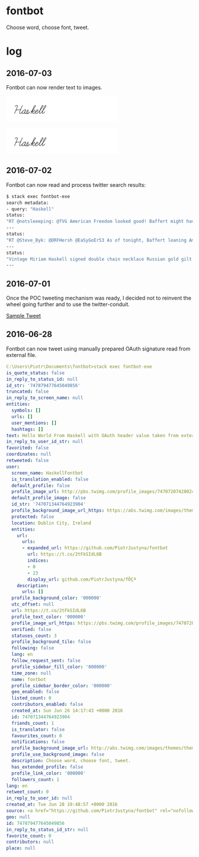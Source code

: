 # fontbot

Choose word, choose font, tweet.

# log

## 2016-07-03

Fontbot can now render text to images.

![Haskell](https://raw.githubusercontent.com/PiotrJustyna/fontbot/d93946282962ddd15813bc6ae4cdf878473e4147/font_preview.png)

![Haskell](https://raw.githubusercontent.com/PiotrJustyna/fontbot/59e51f6a7bf57fef5c788e03f6148b9c056c5970/font_preview.png)

## 2016-07-02

Fontbot can now read and process twitter search results:

```bash
$ stack exec fontbot-exe
search metadata:
- query: "Haskell"
status:
"RT @notsleeeping: @TVG American Freedom looked good! Baffert might have his Haskell horse, going for #9, &amp; for 6 wins in the last 7 Haskell\8230"
---
status:
"RT @Steve_Byk: @DRFHersh @EaSyGoEr53 As of tonight, Baffert leaning American Freedom to Haskell, Arrogate toward Travers."
---
status:
"Vintage Miriam Haskell signed double chain necklace Russian gold gilt pendant  https://t.co/Pxrt595goI https://t.co/q6VyXN9XCW"
---

```

## 2016-07-01

Once the POC tweeting mechanism was ready, I decided not to reinvent the wheel going further and to use the twitter-conduit.

[Sample Tweet](https://twitter.com/HaskellFontbot/status/748962791961296896)

## 2016-06-28

Fontbot can now tweet using manually prepared OAuth signature read from external file.

```yaml
C:\Users\Piotr\Documents\fontbot>stack exec fontbot-exe
is_quote_status: false
in_reply_to_status_id: null
id_str: '747879477645049856'
truncated: false
in_reply_to_screen_name: null
entities:
  symbols: []
  urls: []
  user_mentions: []
  hashtags: []
text: Hello World From Haskell with OAuth header value taken from external file!
in_reply_to_user_id_str: null
favorited: false
coordinates: null
retweeted: false
user:
  screen_name: HaskellFontbot
  is_translation_enabled: false
  default_profile: false
  profile_image_url: http://pbs.twimg.com/profile_images/747072074280243200/QWq406SC_normal.jpg
  default_profile_image: false
  id_str: '747071344764923904'
  profile_background_image_url_https: https://abs.twimg.com/images/themes/theme1/bg.png
  protected: false
  location: Dublin City, Ireland
  entities:
    url:
      urls:
      - expanded_url: https://github.com/PiotrJustyna/fontbot
        url: https://t.co/2tFkSIdL6B
        indices:
        - 0
        - 23
        display_url: github.com/PiotrJustyna/fÔÇª
    description:
      urls: []
  profile_background_color: '000000'
  utc_offset: null
  url: https://t.co/2tFkSIdL6B
  profile_text_color: '000000'
  profile_image_url_https: https://pbs.twimg.com/profile_images/747072074280243200/QWq406SC_normal.jpg
  verified: false
  statuses_count: 3
  profile_background_tile: false
  following: false
  lang: en
  follow_request_sent: false
  profile_sidebar_fill_color: '000000'
  time_zone: null
  name: fontbot
  profile_sidebar_border_color: '000000'
  geo_enabled: false
  listed_count: 0
  contributors_enabled: false
  created_at: Sun Jun 26 14:17:43 +0000 2016
  id: 747071344764923904
  friends_count: 1
  is_translator: false
  favourites_count: 0
  notifications: false
  profile_background_image_url: http://abs.twimg.com/images/themes/theme1/bg.png
  profile_use_background_image: false
  description: Choose word, choose font, tweet.
  has_extended_profile: false
  profile_link_color: '000000'
  followers_count: 1
lang: en
retweet_count: 0
in_reply_to_user_id: null
created_at: Tue Jun 28 19:48:57 +0000 2016
source: <a href="https://github.com/PiotrJustyna/fontbot" rel="nofollow">fontbot</a>
geo: null
id: 747879477645049856
in_reply_to_status_id_str: null
favorite_count: 0
contributors: null
place: null
```
